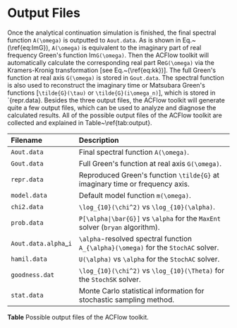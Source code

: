 # Output Files

Once the analytical continuation simulation is finished, the final spectral function ``A(\omega)`` is outputted to `Aout.data`. As is shown in Eq.~(\ref{eq:ImG}), ``A(\omega)`` is equivalent to the imaginary part of real frequency Green's function Im``G(\omega)``. Then the ACFlow toolkit will automatically calculate the corresponding real part Re``G(\omega)`` via the Kramers-Kronig transformation [see Eq.~(\ref{eq:kk})]. The full Green's function at real axis ``G(\omega)`` is stored in `Gout.data`. The spectral function is also used to reconstruct the imaginary time or Matsubara Green's functions [``\tilde{G}(\tau)`` or ``\tilde{G}(i\omega_n)``], which is stored in `{repr.data}. Besides the three output files, the ACFlow toolkit will generate quite a few output files, which can be used to analyze and diagnose the calculated results. All of the possible output files of the ACFlow toolkit are collected and explained in Table~\ref{tab:output}. 

| Filename | Description |
| :------- | :---------- |
|`Aout.data` | Final spectral function ``A(\omega)``. |
|`Gout.data` | Full Green's function at real axis ``G(\omega)``. |
|`repr.data` | Reproduced Green's function ``\tilde{G}`` at imaginary time or frequency axis. |
|`model.data` | Default model function ``m(\omega)``. |
|`chi2.data` | ``\log_{10}(\chi^2)`` vs ``\log_{10}(\alpha)``. |
|`prob.data` | ``P[\alpha\|\bar{G}]`` vs ``\alpha`` for the `MaxEnt` solver (`bryan` algorithm). |
|`Aout.data.alpha`_``i`` | ``\alpha``-resolved spectral function ``A_{\alpha}(\omega)`` for the `StochAC` solver. |
|`hamil.data` | ``U(\alpha)`` vs ``\alpha`` for the `StochAC` solver. |
|`goodness.dat` | ``\log_{10}(\chi^2)`` vs ``\log_{10}(\Theta)`` for the `StochSK` solver. |
|`stat.data` | Monte Carlo statistical information for stochastic sampling method. |

**Table** Possible output files of the ACFlow toolkit.
